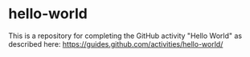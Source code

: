 # hello-world
This is a repository for completing the GitHub activity "Hello World" as described here: https://guides.github.com/activities/hello-world/
